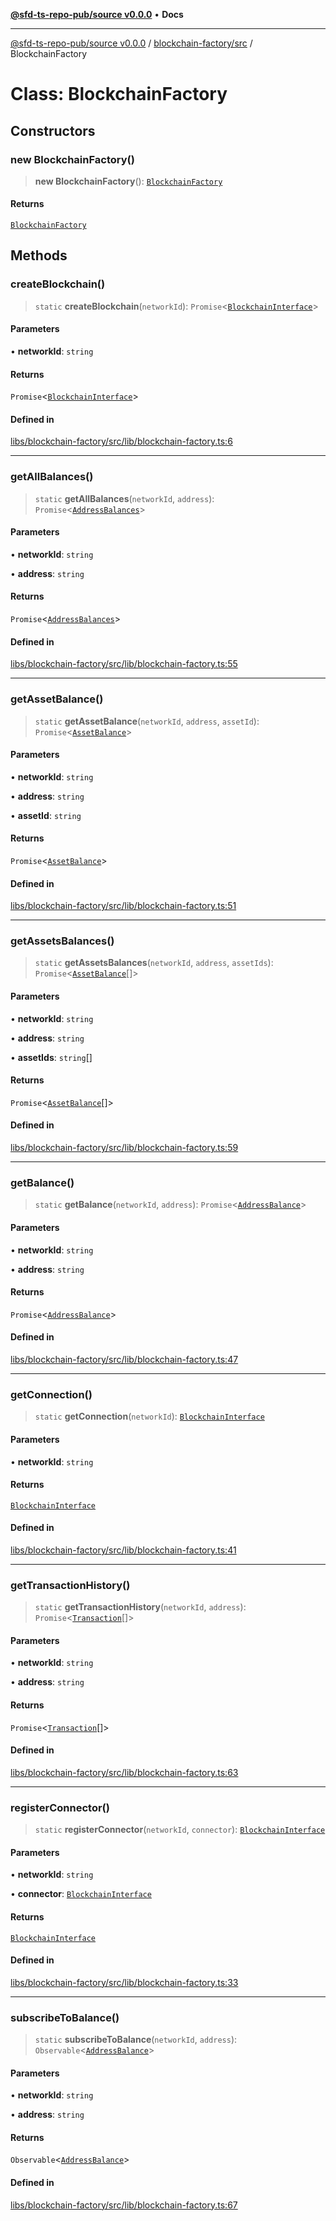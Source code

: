 [**@sfd-ts-repo-pub/source v0.0.0**](../../../README.md) • **Docs**

***

[@sfd-ts-repo-pub/source v0.0.0](../../../modules.md) / [blockchain-factory/src](../README.md) / BlockchainFactory

# Class: BlockchainFactory

## Constructors

### new BlockchainFactory()

> **new BlockchainFactory**(): [`BlockchainFactory`](BlockchainFactory.md)

#### Returns

[`BlockchainFactory`](BlockchainFactory.md)

## Methods

### createBlockchain()

> `static` **createBlockchain**(`networkId`): `Promise`\<[`BlockchainInterface`](../../../abstract-core/src/interfaces/BlockchainInterface.md)\>

#### Parameters

• **networkId**: `string`

#### Returns

`Promise`\<[`BlockchainInterface`](../../../abstract-core/src/interfaces/BlockchainInterface.md)\>

#### Defined in

[libs/blockchain-factory/src/lib/blockchain-factory.ts:6](https://github.com/Steadfast-Digital/sfd-ts-repo-pub/blob/0d845dfd87d2789cbb80b278a373d711dc881248/libs/blockchain-factory/src/lib/blockchain-factory.ts#L6)

***

### getAllBalances()

> `static` **getAllBalances**(`networkId`, `address`): `Promise`\<[`AddressBalances`](../../../abstract-core/src/interfaces/AddressBalances.md)\>

#### Parameters

• **networkId**: `string`

• **address**: `string`

#### Returns

`Promise`\<[`AddressBalances`](../../../abstract-core/src/interfaces/AddressBalances.md)\>

#### Defined in

[libs/blockchain-factory/src/lib/blockchain-factory.ts:55](https://github.com/Steadfast-Digital/sfd-ts-repo-pub/blob/0d845dfd87d2789cbb80b278a373d711dc881248/libs/blockchain-factory/src/lib/blockchain-factory.ts#L55)

***

### getAssetBalance()

> `static` **getAssetBalance**(`networkId`, `address`, `assetId`): `Promise`\<[`AssetBalance`](../../../abstract-core/src/interfaces/AssetBalance.md)\>

#### Parameters

• **networkId**: `string`

• **address**: `string`

• **assetId**: `string`

#### Returns

`Promise`\<[`AssetBalance`](../../../abstract-core/src/interfaces/AssetBalance.md)\>

#### Defined in

[libs/blockchain-factory/src/lib/blockchain-factory.ts:51](https://github.com/Steadfast-Digital/sfd-ts-repo-pub/blob/0d845dfd87d2789cbb80b278a373d711dc881248/libs/blockchain-factory/src/lib/blockchain-factory.ts#L51)

***

### getAssetsBalances()

> `static` **getAssetsBalances**(`networkId`, `address`, `assetIds`): `Promise`\<[`AssetBalance`](../../../abstract-core/src/interfaces/AssetBalance.md)[]\>

#### Parameters

• **networkId**: `string`

• **address**: `string`

• **assetIds**: `string`[]

#### Returns

`Promise`\<[`AssetBalance`](../../../abstract-core/src/interfaces/AssetBalance.md)[]\>

#### Defined in

[libs/blockchain-factory/src/lib/blockchain-factory.ts:59](https://github.com/Steadfast-Digital/sfd-ts-repo-pub/blob/0d845dfd87d2789cbb80b278a373d711dc881248/libs/blockchain-factory/src/lib/blockchain-factory.ts#L59)

***

### getBalance()

> `static` **getBalance**(`networkId`, `address`): `Promise`\<[`AddressBalance`](../../../abstract-core/src/interfaces/AddressBalance.md)\>

#### Parameters

• **networkId**: `string`

• **address**: `string`

#### Returns

`Promise`\<[`AddressBalance`](../../../abstract-core/src/interfaces/AddressBalance.md)\>

#### Defined in

[libs/blockchain-factory/src/lib/blockchain-factory.ts:47](https://github.com/Steadfast-Digital/sfd-ts-repo-pub/blob/0d845dfd87d2789cbb80b278a373d711dc881248/libs/blockchain-factory/src/lib/blockchain-factory.ts#L47)

***

### getConnection()

> `static` **getConnection**(`networkId`): [`BlockchainInterface`](../../../abstract-core/src/interfaces/BlockchainInterface.md)

#### Parameters

• **networkId**: `string`

#### Returns

[`BlockchainInterface`](../../../abstract-core/src/interfaces/BlockchainInterface.md)

#### Defined in

[libs/blockchain-factory/src/lib/blockchain-factory.ts:41](https://github.com/Steadfast-Digital/sfd-ts-repo-pub/blob/0d845dfd87d2789cbb80b278a373d711dc881248/libs/blockchain-factory/src/lib/blockchain-factory.ts#L41)

***

### getTransactionHistory()

> `static` **getTransactionHistory**(`networkId`, `address`): `Promise`\<[`Transaction`](../../../abstract-core/src/interfaces/Transaction.md)[]\>

#### Parameters

• **networkId**: `string`

• **address**: `string`

#### Returns

`Promise`\<[`Transaction`](../../../abstract-core/src/interfaces/Transaction.md)[]\>

#### Defined in

[libs/blockchain-factory/src/lib/blockchain-factory.ts:63](https://github.com/Steadfast-Digital/sfd-ts-repo-pub/blob/0d845dfd87d2789cbb80b278a373d711dc881248/libs/blockchain-factory/src/lib/blockchain-factory.ts#L63)

***

### registerConnector()

> `static` **registerConnector**(`networkId`, `connector`): [`BlockchainInterface`](../../../abstract-core/src/interfaces/BlockchainInterface.md)

#### Parameters

• **networkId**: `string`

• **connector**: [`BlockchainInterface`](../../../abstract-core/src/interfaces/BlockchainInterface.md)

#### Returns

[`BlockchainInterface`](../../../abstract-core/src/interfaces/BlockchainInterface.md)

#### Defined in

[libs/blockchain-factory/src/lib/blockchain-factory.ts:33](https://github.com/Steadfast-Digital/sfd-ts-repo-pub/blob/0d845dfd87d2789cbb80b278a373d711dc881248/libs/blockchain-factory/src/lib/blockchain-factory.ts#L33)

***

### subscribeToBalance()

> `static` **subscribeToBalance**(`networkId`, `address`): `Observable`\<[`AddressBalance`](../../../abstract-core/src/interfaces/AddressBalance.md)\>

#### Parameters

• **networkId**: `string`

• **address**: `string`

#### Returns

`Observable`\<[`AddressBalance`](../../../abstract-core/src/interfaces/AddressBalance.md)\>

#### Defined in

[libs/blockchain-factory/src/lib/blockchain-factory.ts:67](https://github.com/Steadfast-Digital/sfd-ts-repo-pub/blob/0d845dfd87d2789cbb80b278a373d711dc881248/libs/blockchain-factory/src/lib/blockchain-factory.ts#L67)

